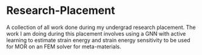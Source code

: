 # Research-Placement
A collection of all work done during my undergrad research placement.
The work I am doing during this placement involves using a GNN with active learning to estimate strain energy and strain energy sensitivity to be used for MOR on an FEM solver for meta-materials.
